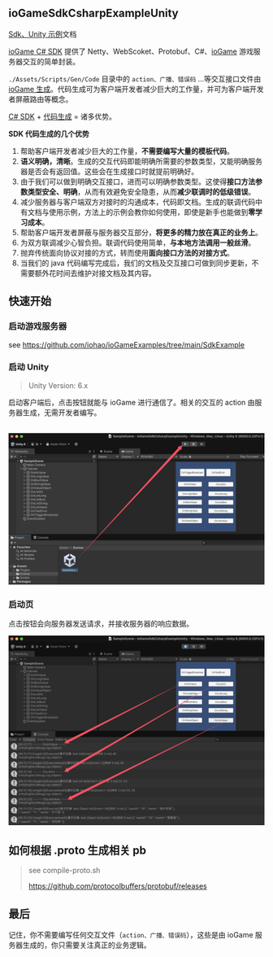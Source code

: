 ## ioGameSdkCsharpExampleUnity

[Sdk、Unity 示例](https://www.yuque.com/iohao/game/fgrizbhz4qqzd1vl)文档



[ioGame C# SDK](https://github.com/iohao/ioGame/issues/205) 提供了 Netty、WebScoket、Protobuf、C#、[ioGame](https://github.com/iohao/ioGame/) 游戏服务器交互的简单封装。



`./Assets/Scripts/Gen/Code` 目录中的 `action、广播、错误码` ...等交互接口文件由  [ioGame 生成](https://www.yuque.com/iohao/game/irth38)。代码生成可为客户端开发者减少巨大的工作量，并可为客户端开发者屏蔽路由等概念。



[C# SDK](https://github.com/iohao/ioGame/issues/205) + [代码生成](https://github.com/iohao/ioGame/issues/328) = 诸多优势。



**SDK 代码生成的几个优势**

1. 帮助客户端开发者减少巨大的工作量，**不需要编写大量的模板代码**。
2. **语义明确，清晰**。生成的交互代码即能明确所需要的参数类型，又能明确服务器是否会有返回值。这些会在生成接口时就提前明确好。
3. 由于我们可以做到明确交互接口，进而可以明确参数类型。这使得**接口方法参数类型安全、明确**，从而有效避免安全隐患，从而**减少联调时的低级错误**。
4. 减少服务器与客户端双方对接时的沟通成本，代码即文档。生成的联调代码中有文档与使用示例，方法上的示例会教你如何使用，即使是新手也能做到**零学习成本**。
5. 帮助客户端开发者屏蔽与服务器交互部分，**将更多的精力放在真正的业务上**。
6. 为双方联调减少心智负担。联调代码使用简单，**与本地方法调用一般丝滑**。
7. 抛弃传统面向协议对接的方式，转而使用**面向接口方法的对接方式**。
8. 当我们的 java 代码编写完成后，我们的文档及交互接口可做到同步更新，不需要额外花时间去维护对接文档及其内容。





## 快速开始

### 启动游戏服务器

see https://github.com/iohao/ioGameExamples/tree/main/SdkExample



### 启动 Unity

> Unity Version: 6.x

启动客户端后，点击按钮就能与 ioGame 进行通信了。相关的交互的 action 由服务器生成，无需开发者编写。

​	![](./doc/EnterSdkExample.png)



### 启动页

点击按钮会向服务器发送请求，并接收服务器的响应数据。

![](./doc/home.png)



## 如何根据 .proto 生成相关 pb

> see compile-proto.sh
>
> https://github.com/protocolbuffers/protobuf/releases



## 最后

记住，你不需要编写任何交互文件（`action、广播、错误码`），这些是由 ioGame 服务器生成的，你只需要关注真正的业务逻辑。



